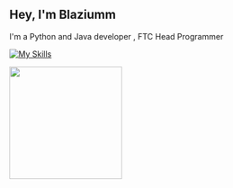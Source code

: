 **Hey, I'm Blaziumm**
-
I'm a Python and Java developer , FTC Head Programmer

[![My Skills](https://skillicons.dev/icons?i=java,ae,androidstudio,discord,docker,git,github,ps,py,raspberrypi,vscode)](https://skillicons.dev)



<a href="https://github.com/anuraghazra/github-readme-stats">
  <img height=200 align="center" src="https://github-readme-stats.vercel.app/api?username=Blaziumm&show_icons=true&theme=dark#gh-dark-mode-only " />
</a>


